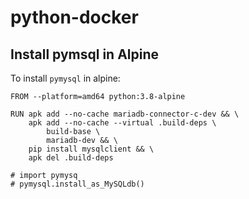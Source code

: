 # python-docker

## Install pymsql in Alpine

To install `pymysql` in alpine:

```docker
FROM --platform=amd64 python:3.8-alpine

RUN apk add --no-cache mariadb-connector-c-dev && \
    apk add --no-cache --virtual .build-deps \
        build-base \
        mariadb-dev && \
    pip install mysqlclient && \
    apk del .build-deps
    
# import pymysq
# pymysql.install_as_MySQLdb()
```

